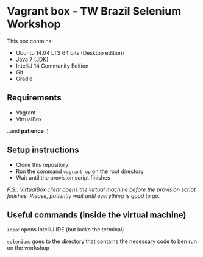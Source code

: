 # Vagrant box - TW Brazil Selenium Workshop
This box contains:
- Ubuntu 14.04 LTS 64 bits (Desktop edition)
- Java 7 (JDK)
- IntelliJ 14 Community Edition
- Git
- Gradle

## Requirements
- Vagrant
- VirtualBox

..and **patience** :)

## Setup instructions
- Clone this repository
- Run the command `vagrant up` on the root directory
- Wait until the provision script finishes

*P.S.: VirtualBox client opens the virtual machine before the provision script finishes. Please, patiently wait until everything is good to go.*

## Useful commands (inside the virtual machine)
`idea`: opens IntelliJ IDE (but locks the terminal)

`selenium`: goes to the directory that contains the necessary code to ben run on the workshop
